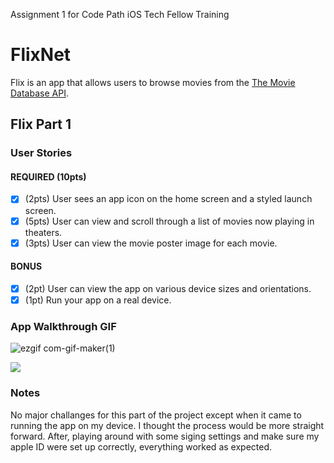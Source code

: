 Assignment 1 for Code Path iOS Tech Fellow Training
# FlixNet

Flix is an app that allows users to browse movies from the [The Movie Database API](http://docs.themoviedb.apiary.io/#).

## Flix Part 1

### User Stories

#### REQUIRED (10pts)
- [x] (2pts) User sees an app icon on the home screen and a styled launch screen.
- [x] (5pts) User can view and scroll through a list of movies now playing in theaters.
- [x] (3pts) User can view the movie poster image for each movie.

#### BONUS
- [x] (2pt) User can view the app on various device sizes and orientations.
- [x] (1pt) Run your app on a real device.

### App Walkthrough GIF
![ezgif com-gif-maker(1)](https://user-images.githubusercontent.com/61469904/123884837-26e74580-d91a-11eb-9474-6248563db387.gif)

![](https://i.imgur.com/dLoVygE.gif)


### Notes
No major challanges for this part of the project except when it came to running the app on my device. I thought the process would be more straight forward. After, playing around with some siging settings and make sure my apple ID were set up correctly, everything worked as expected.
